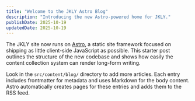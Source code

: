 ```yaml
---
title: "Welcome to the JKLY Astro Blog"
description: "Introducing the new Astro-powered home for JKLY."
publishDate: 2025-10-19
updatedDate: 2025-10-19
---
```


The JKLY site now runs on [Astro](https://astro.build/), a static site framework focused on shipping as little client-side JavaScript as possible. This starter post outlines the structure of the new codebase and shows how easily the content collection system can render long-form writing.

Look in the `src/content/blog/` directory to add more articles. Each entry includes frontmatter for metadata and uses Markdown for the body content. Astro automatically creates pages for these entries and adds them to the RSS feed.
